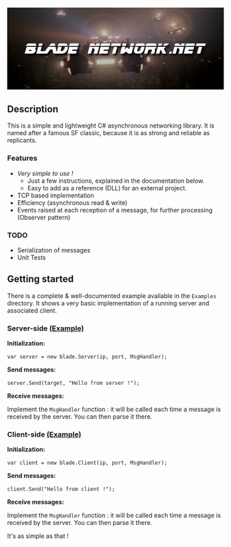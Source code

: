 ![Blade Network.NET](Documentation/Readme/blade-network.png "Blade Network.NET")

## Description

This is a simple and lightweight C# asynchronous networking library.
It is named after a famous SF classic, because it is as strong and reliable as replicants.

### Features

- *Very simple to use !*
  - Just a few instructions, explained in the documentation below.
  - Easy to add as a reference (DLL) for an external project.
- TCP based implementation
- Efficiency (asynchronous read & write)
- Events raised at each reception of a message, for further processing (Observer pattern)

### TODO
- Serialization of messages
- Unit Tests

## Getting started

There is a complete & well-documented example available in the `Examples` directory.
It shows a very basic implementation of a running server and associated client.

### Server-side [(Example)](Examples/BladeServer/Server.cs)

**Initialization:**

    var server = new blade.Server(ip, port, MsgHandler);

**Send messages:**

    server.Send(target, "Hello from server !");

**Receive messages:**

Implement the `MsgHandler` function : it will be called each time a message is received by the server.
You can then parse it there.

### Client-side [(Example)](Examples/BladeClient/Client.cs)

**Initialization:**

    var client = new blade.Client(ip, port, MsgHandler);

**Send messages:**

    client.Send("Hello from client !");

**Receive messages:**

Implement the `MsgHandler` function : it will be called each time a message is received by the server.
You can then parse it there.

It's as simple as that !
